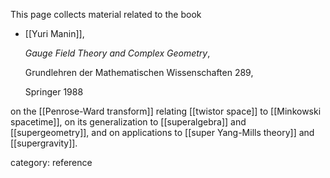 
This page collects material related to the book

* [[Yuri Manin]], 

  _Gauge Field Theory and Complex Geometry_, 

  Grundlehren der Mathematischen Wissenschaften 289, 

  Springer 1988


on the [[Penrose-Ward transform]] relating [[twistor space]] to [[Minkowski spacetime]], on its generalization to [[superalgebra]] and [[supergeometry]], and on applications to [[super Yang-Mills theory]] and [[supergravity]].

category: reference